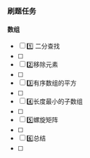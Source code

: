 ### 刷题任务

#### 数组

- [ ]  :one: 二分查找
- [ ] 
- [ ] :two:移除元素
- [ ] 
- [ ] :three:有序数组的平方
- [ ] 
- [ ] :four:长度最小的子数组
- [ ] 
- [ ] :five:螺旋矩阵
- [ ] 
- [ ] :six:总结
- [ ] 